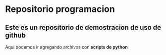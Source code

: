 # Repositorio programacion
## Este es un repositorio de demostracion de uso de github
Aqui podemos ir agregando archivos con **scripts de python**

